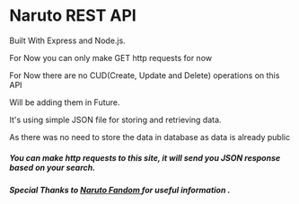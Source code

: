 # Naruto REST API

<p> Built With Express and Node.js. </p>
<p> For Now you can only make GET http requests for now </p>
<p> For Now there are no CUD(Create, Update and Delete) operations on this API  </p>
<p>Will be adding them in Future.</p>
<p>It's using simple JSON file for storing and retrieving data.</p>
<p>As there was no need to store the data in database as data is already public</p>

<h5>
You can make http requests to this site, it will send you JSON response based on 
your search.
</h5>

<h5> Special Thanks to <a href="https://naruto.fandom.com/wiki/"> Naruto Fandom  </a> for useful information .</h5>
